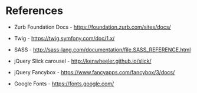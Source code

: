 # References


* Zurb Foundation Docs - https://foundation.zurb.com/sites/docs/
* Twig - https://twig.symfony.com/doc/1.x/
* SASS - http://sass-lang.com/documentation/file.SASS_REFERENCE.html

* jQuery Slick carousel - http://kenwheeler.github.io/slick/
* jQuery Fancybox - https://www.fancyapps.com/fancybox/3/docs/

* Google Fonts - https://fonts.google.com/
